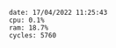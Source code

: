 

                date: 17/04/2022 11:25:43
                cpu: 0.1%
                ram: 18.7%
                cycles: 5760

                         